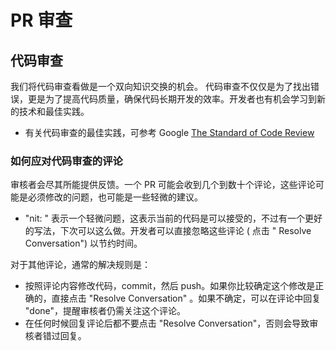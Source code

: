 # PR 审查

## 代码审查

我们将代码审查看做是一个双向知识交换的机会。
代码审查不仅仅是为了找出错误，更是为了提高代码质量，确保代码长期开发的效率。开发者也有机会学习到新的技术和最佳实践。

- 有关代码审查的最佳实践，可参考
  Google [The Standard of Code Review](https://google.github.io/eng-practices/review/reviewer/standard.html)

### 如何应对代码审查的评论

审核者会尽其所能提供反馈。一个 PR 可能会收到几个到数十个评论，这些评论可能是必须修改的问题，也可能是一些轻微的建议。

- "nit: " 表示一个轻微问题，这表示当前的代码是可以接受的，不过有一个更好的写法，下次可以这么做。开发者可以直接忽略这些评论 (
  点击 "
  Resolve Conversation") 以节约时间。

对于其他评论，通常的解决规则是：

- 按照评论内容修改代码，commit，然后 push。如果你比较确定这个修改是正确的，直接点击 "Resolve Conversation"
  。如果不确定，可以在评论中回复 "done"，提醒审核者仍需关注这个评论。
- 在任何时候回复评论后都不要点击 "Resolve Conversation"，否则会导致审核者错过回复。
